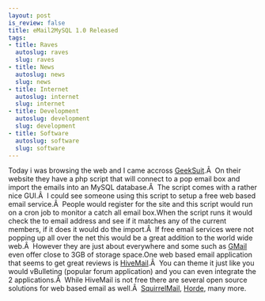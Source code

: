 ```yaml
--- 
layout: post
is_review: false
title: eMail2MySQL 1.0 Released
tags: 
- title: Raves
  autoslug: raves
  slug: raves
- title: News
  autoslug: news
  slug: news
- title: Internet
  autoslug: internet
  slug: internet
- title: Development
  autoslug: development
  slug: development
- title: Software
  autoslug: software
  slug: software
---
```

Today i was browsing the web and I came accross [GeekSuit](http://geeksuit.com/ "GeekSuit").Â  On their website they have a php script that will connect to a pop email box and import the emails into an MySQL database.Â  The script comes with a rather nice GUI.Â  I could see someone using this script to setup a free web based email service.Â  People would register for the site and this script would run on a cron job to monitor a catch all email box.When the script runs it would check the to email address and see if it matches any of the current members, if it does it would do the import.Â  If free email services were not popping up all over the net this would be a great addition to the world wide web.Â  However they are just about everywhere and some such as [GMail](http://www.gmail.com/ "Google Mail") even offer close to 3GB of storage space.One web based email application that seems to get great reviews is [HiveMail](http://www.hivemail.com/ "HiveMail").Â  You can theme it just like you would vBulleting (popular forum application) and you can even integrate the 2 applications.Â  While HiveMail is not free there are several open source solutions for web based email as well.Â  [SquirrelMail](http://www.squirrelmail.org/ "SquirrelMail"), [Horde](http://www.horde.org/webmail/ "Horde Mail"), many more.
